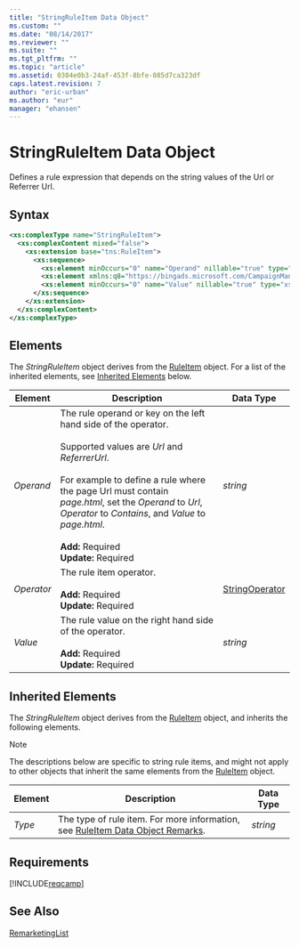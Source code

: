 ```yaml
---
title: "StringRuleItem Data Object"
ms.custom: ""
ms.date: "08/14/2017"
ms.reviewer: ""
ms.suite: ""
ms.tgt_pltfrm: ""
ms.topic: "article"
ms.assetid: 0304e0b3-24af-453f-8bfe-085d7ca323df
caps.latest.revision: 7
author: "eric-urban"
ms.author: "eur"
manager: "ehansen"
---
```

# StringRuleItem Data Object
Defines a rule expression that depends on the string values of the Url or Referrer Url.

## Syntax

```xml
<xs:complexType name="StringRuleItem">
  <xs:complexContent mixed="false">
    <xs:extension base="tns:RuleItem">
      <xs:sequence>
        <xs:element minOccurs="0" name="Operand" nillable="true" type="xs:string"/>
        <xs:element xmlns:q8="https://bingads.microsoft.com/CampaignManagement/v10" minOccurs="0" name="Operator" type="q8:StringOperator"/>
        <xs:element minOccurs="0" name="Value" nillable="true" type="xs:string"/>
      </xs:sequence>
    </xs:extension>
  </xs:complexContent>
</xs:complexType>
```

## <a name="Elements"></a>Elements
The *StringRuleItem* object derives from the [RuleItem](../campaign-api/ruleitem-data-object.md) object. For a list of the inherited elements, see [Inherited Elements](#InheritedElements) below.

|Element|Description|Data Type|
|-----------|---------------|-------------|
|*Operand*|The rule operand or key on the left hand side of the operator. <br/><br/>Supported values are *Url* and *ReferrerUrl*.<br/><br/>For example to define a rule where the page Url must contain *page.html*, set the *Operand* to *Url*, *Operator* to *Contains*, and *Value* to *page.html*.<br/><br/>**Add:** Required<br/>**Update:** Required|*string*|
|*Operator*|The rule item operator.<br/><br/>**Add:** Required<br/>**Update:** Required|[StringOperator](../campaign-api/stringoperator-value-set.md)|
|*Value*|The rule value on the right hand side of the operator.<br/><br/>**Add:** Required<br/>**Update:** Required|*string*|

## <a name="InheritedElements"></a>Inherited Elements
The *StringRuleItem* object derives from the [RuleItem](../campaign-api/ruleitem-data-object.md) object, and inherits the following elements. 

> [!NOTE]
> The descriptions below are specific to string rule items, and might not apply to other objects that inherit the same elements from the [RuleItem](../campaign-api/ruleitem-data-object.md) object.

|Element|Description|Data Type|
|-----------|---------------|-------------|
|*Type*|The type of rule item. For more information, see [RuleItem Data Object Remarks](../campaign-api/ruleitem-data-object.md#remarks).|*string*|

## Requirements
[!INCLUDE[reqcamp](../campaign-api/includes/reqcamp.md)]
## See Also
[RemarketingList](../campaign-api/remarketinglist-data-object.md)  

